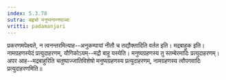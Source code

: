 ```yaml
---
index: 5.3.78
sutra: बह्वचो मनुष्यनाम्नष्ठज्वा
vritti: padamanjari
---
```


 प्रकरणमपेक्ष्यते, न त्वनन्तरमित्याह--अनुकम्पायां नीतौ च तद्यौक्तादिति वर्तत इति। मद्रबाहुक इति। नामग्रहणस्येदं प्रत्युदाहरणम्, यौगिकोऽयम्--मद्रौ बाहू यस्येति। मनुष्यग्रहणस्य तु स्तम्बेरमादिः प्रत्युदाहरणम्। अपर आह--मद्रबाहुरिति चतुष्पाज्जातिविशेषो मनुष्यग्रहणस्य प्रत्युदाहरणम्, नामग्रहणस्य त्वौपगवादिः प्रत्युदाहरणमिति॥
